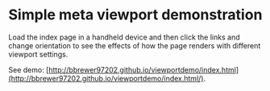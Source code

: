 Simple meta viewport demonstration
==================================

Load the index page in a handheld device and then click the links and change orientation to see the effects of how the page renders with different viewport settings.

See demo: [http://bbrewer97202.github.io/viewportdemo/index.html](http://bbrewer97202.github.io/viewportdemo/index.html/).
